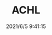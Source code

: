 ﻿---
layout: post 
title: ACHL
tags: ACH
categories: wire-harness
overview: 
series: ACHL
part_number: 0537-1
thumb_img: 
small_img: static/202106/537-20210605.jpg
date: 2021/6/5 9:41:15
---



